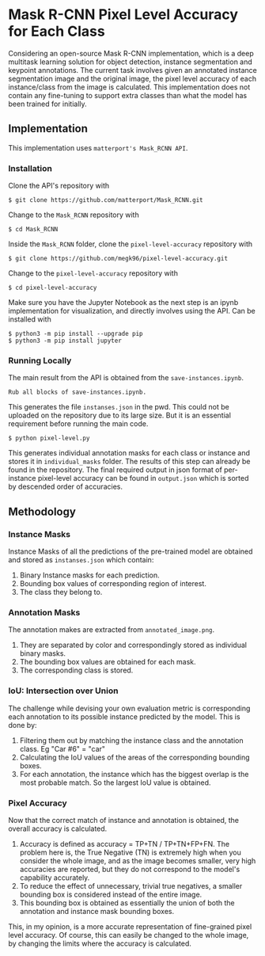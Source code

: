 # Mask R-CNN Pixel Level Accuracy for Each Class

Considering an open-source Mask R-CNN implementation, which is a deep multitask learning solution for object detection, instance segmentation and keypoint annotations. The current task involves given an annotated instance segmentation image and the original image, the pixel level accuracy of each instance/class from the image is calculated. This implementation does not contain any fine-tuning to support extra classes than what the model has been trained for initially.

## Implementation
This implementation uses ``matterport's Mask_RCNN API``. 
### Installation
Clone the API's repository with
```
$ git clone https://github.com/matterport/Mask_RCNN.git
```
Change to the ``Mask_RCNN`` repository with 
```
$ cd Mask_RCNN
```

Inside the ``Mask_RCNN`` folder, clone the ``pixel-level-accuracy`` repository with 
```
$ git clone https://github.com/megk96/pixel-level-accuracy.git
```
Change to the ``pixel-level-accuracy`` repository with 
```
$ cd pixel-level-accuracy
```

Make sure you have the Jupyter Notebook as the next step is an ipynb implementation for visualization, and directly involves using the API. Can be installed with
```
$ python3 -m pip install --upgrade pip
$ python3 -m pip install jupyter
```

### Running Locally
The main result from the API is obtained from the ``save-instances.ipynb``. 
```
Rub all blocks of save-instances.ipynb. 
```
This generates the file ``instanses.json`` in the pwd. 
This could not be uploaded on the repository due to its large size. But it is an essential requirement before running the main code.
```
$ python pixel-level.py
```
This generates individual annotation masks for each class or instance and stores it in ``individual_masks`` folder. The results of this step can already be found in the repository. 
The final required output in json format of per-instance pixel-level accuracy can be found in ``output.json`` which is sorted by descended order of accuracies. 

## Methodology
### Instance Masks
Instance Masks of all the predictions of the pre-trained model are obtained and stored as ``instanses.json`` which contain:
1. Binary Instance masks for each prediction. 
2. Bounding box values of corresponding region of interest. 
3. The class they belong to. 

### Annotation Masks
The annotation makes are extracted from ``annotated_image.png``. 
1. They are separated by color and correspondingly stored as individual binary masks. 
2. The bounding box values are obtained for each mask. 
3. The corresponding class is stored. 

### IoU: Intersection over Union
The challenge while devising your own evaluation metric is corresponding each annotation to its possible instance predicted by the model. 
This is done by:
1. Filtering them out by matching the instance class and the annotation class. Eg "Car #6" = "car"
2. Calculating the IoU values of the areas of the corresponding bounding boxes. 
3. For each annotation, the instance which has the biggest overlap is the most probable match. So the largest IoU value is obtained.

### Pixel Accuracy
Now that the correct match of instance and annotation is obtained, the overall accuracy is calculated. 
1. Accuracy is defined as accuracy = TP+TN / TP+TN+FP+FN. The problem here is, the True Negative (TN) is extremely high when you consider the whole image, and as the image becomes smaller, very high accuracies are reported, but they do not correspond to the model's capability accurately. 
2. To reduce the effect of unnecessary, trivial true negatives, a smaller bounding box is considered instead of the entire image. 
3. This bounding box is obtained as essentially the union of both the annotation and instance mask bounding boxes. 

This, in my opinion, is a more accurate representation of fine-grained pixel level accuracy. 
Of course, this can easily be changed to the whole image, by changing the limits where the accuracy is calculated. 
